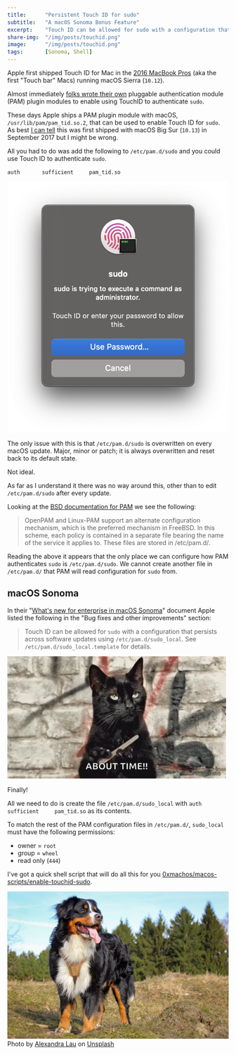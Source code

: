 ```yaml
---
title:		"Persistent Touch ID for sudo"
subtitle:	"A macOS Sonoma Bonus Feature"
excerpt:	"Touch ID can be allowed for sudo with a configuration that persists across software updates using /etc/pam.d/sudo_local."
share-img:	"/img/posts/touchid.png"
image:		"/img/posts/touchid.png"
tags:		[Sonoma, Shell]
---
```



Apple first shipped Touch ID for Mac in the [2016 MacBook Pros](https://support.apple.com/kb/SP749?locale=en_GB) (aka the first "Touch bar" Macs) running macOS Sierra (`10.12`). 

Almost immediately [folks wrote their own](https://github.com/Reflejo/pam-touchID) pluggable authentication module (PAM) plugin modules to enable using TouchID to authenticate `sudo`.

These days Apple ships a PAM plugin module with macOS, `/usr/lib/pam/pam_tid.so.2`, that can be used to enable Touch ID for `sudo`. As best [I can tell](https://apple.stackexchange.com/a/306324) this was first shipped with macOS Big Sur (`10.13`) in September 2017 but I might be wrong.

All you had to do was add the following to `/etc/pam.d/sudo` and you could use Touch ID to authenticate `sudo`.

```
auth       sufficient     pam_tid.so
```

![no-alignment](/img/posts/touchid-sudo.png)

The only issue with this is that `/etc/pam.d/sudo` is overwritten on every macOS update. Major, minor or patch; it is always overwritten and reset back to its default state.

Not ideal. 

As far as I understand it there was no way around this, other than to edit `/etc/pam.d/sudo` after every update.

Looking at the [BSD documentation for PAM](https://docs.freebsd.org/en/articles/pam/#pam-config-pam.d) we see the following:

>OpenPAM and Linux-PAM support an alternate configuration mechanism, which is the preferred mechanism in FreeBSD. In this scheme, each policy is contained in a separate file bearing the name of the service it applies to. These files are stored in /etc/pam.d/.

Reading the above it appears that the only place we can configure how PAM authenticates `sudo` is `/etc/pam.d/sudo`. We cannot create another file in `/etc/pam.d/` that PAM will read configuration for `sudo` from.


## macOS Sonoma

In their "[What's new for enterprise in macOS Sonoma](https://support.apple.com/en-us/HT213893)" document Apple listed the following in the "Bug fixes and other improvements" section:

> Touch ID can be allowed for `sudo` with a configuration that persists across software updates using `/etc/pam.d/sudo_local`. See `/etc/pam.d/sudo_local.template` for details.

![no-alignment](/img/posts/about-time.gif)

Finally! 

All we need to do is create the file `/etc/pam.d/sudo_local` with `auth       sufficient     pam_tid.so` as its contents. 

To match the rest of the PAM configuration files in `/etc/pam.d/`, `sudo_local` must have the following permissions:

* owner = `root`
* group = `wheel`
* read only (`444`)


I've got a quick shell script that will do all this for you [0xmachos/macos-scripts/enable-touchid-sudo](https://github.com/0xmachos/macos-scripts/blob/master/enable-touchid-sudo).


![no-alignment](/img/dogs/dog7.jpg)
Photo by <a href="https://unsplash.com/@alexandra_photography">Alexandra Lau</a> on <a href="https://unsplash.com/photos/YRUzuSC48Zs">Unsplash</a>
